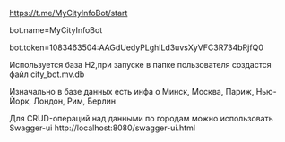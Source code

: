 https://t.me/MyCityInfoBot/start

bot.name=MyCityInfoBot

bot.token=1083463504:AAGdUedyPLghlLd3uvsXyVFC3R734bRjfQ0

Используется база H2,при запуске в папке пользователя создастся файл city_bot.mv.db

Изначально в базе данных есть инфа о Минск, Москва, Париж, Нью-Йорк, Лондон, Рим, Берлин

Для CRUD-операций над данными по городам можно использовать Swagger-ui
http://localhost:8080/swagger-ui.html